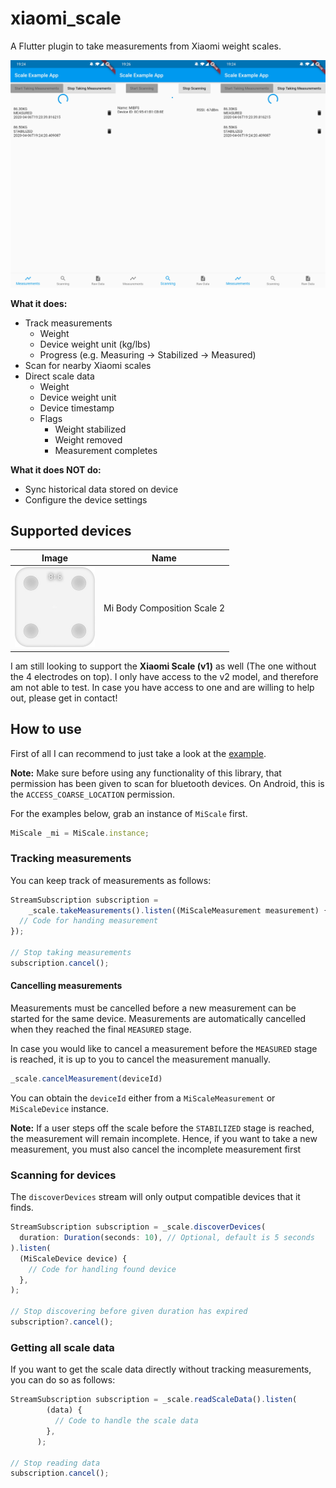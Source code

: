 # xiaomi_scale

A Flutter plugin to take measurements from Xiaomi weight scales.

<img src="https://raw.githubusercontent.com/BeMacized/xiaomi_scale/master/readme_res/screenshots.png" alt="App Screenshots" width="512">

**What it does:**

* Track measurements
  * Weight
  * Device weight unit (kg/lbs)
  * Progress (e.g. Measuring -> Stabilized -> Measured)
* Scan for nearby Xiaomi scales
* Direct scale data
  * Weight
  * Device weight unit
  * Device timestamp
  * Flags
    * Weight stabilized
    * Weight removed
    * Measurement completes

**What it does NOT do:**

* Sync historical data stored on device
* Configure the device settings

## Supported devices

| **Image**                                                    | **Name**                    |
| ------------------------------------------------------------ | --------------------------- |
| <img src="https://raw.githubusercontent.com/BeMacized/xiaomi_scale/master/readme_res/scale_v2.jpg" alt="Mi Body Composition Scale 2" width="128"> | Mi Body Composition Scale 2 |

I am still looking to support the **Xiaomi Scale (v1)** as well (The one without the 4 electrodes on top).
I only have access to the v2 model, and therefore am not able to test. In case you have access to one and are willing to help out, please get in contact!

## How to use

First of all I can recommend to just take a look at the [example](https://github.com/BeMacized/xiaomi_scale/tree/master/example).

**Note:** Make sure before using any functionality of this library, that permission has been given to scan for bluetooth devices. On Android, this is the `ACCESS_COARSE_LOCATION` permission.

For the examples below, grab an instance of `MiScale` first.

```typescript
MiScale _mi = MiScale.instance;
```

### Tracking measurements

You can keep track of measurements as follows:

```typescript
StreamSubscription subscription =
    _scale.takeMeasurements().listen((MiScaleMeasurement measurement) {
  // Code for handing measurement
});

// Stop taking measurements
subscription.cancel();
```

#### Cancelling measurements

Measurements must be cancelled before a new measurement can be started for the same device. Measurements are automatically cancelled when they reached the final `MEASURED` stage.

In case you would like to cancel a measurement before the `MEASURED` stage is reached, it is up to you to cancel the measurement manually.

```typescript
_scale.cancelMeasurement(deviceId)
```

You can obtain the `deviceId` either from a `MiScaleMeasurement` or `MiScaleDevice` instance.

**Note:** If a user steps off the scale before the `STABILIZED` stage is reached, the measurement will remain incomplete. Hence, if you want to take a new measurement, you must also cancel the incomplete measurement first

### Scanning for devices

The `discoverDevices` stream will only output compatible devices that it finds.

```typescript
StreamSubscription subscription = _scale.discoverDevices(
  duration: Duration(seconds: 10), // Optional, default is 5 seconds
).listen(
  (MiScaleDevice device) {
    // Code for handling found device
  },
);

// Stop discovering before given duration has expired
subscription?.cancel();
```

### Getting all scale data

If you want to get the scale data directly without tracking measurements, you can do so as follows:

```typescript
StreamSubscription subscription = _scale.readScaleData().listen(
        (data) {
          // Code to handle the scale data
        },
      );

// Stop reading data
subscription.cancel();
```

